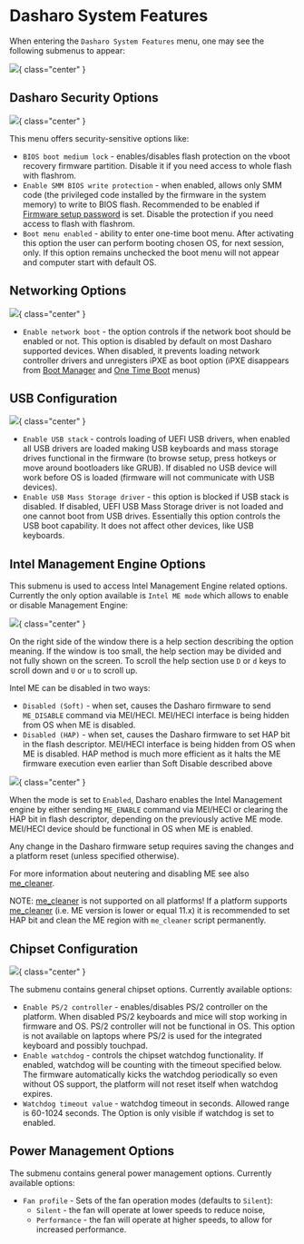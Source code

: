 # Dasharo System Features

When entering the `Dasharo System Features` menu, one may see the following
submenus to appear:

![](/images/menus/dasharo_features.jpeg){ class="center" }

## Dasharo Security Options

![](/images/menus/dasharo_sec_opts.jpeg){ class="center" }

This menu offers security-sensitive options like:

- `BIOS boot medium lock` - enables/disables flash protection on the vboot
  recovery firmware partition. Disable it if you need access to whole flash
  with flashrom.
- `Enable SMM BIOS write protection` - when enabled, allows only SMM code (the
  privileged code installed by the firmware in the system memory) to write to
  BIOS flash. Recommended to be enabled if [Firmware setup password](overview.md#user-password-management)
  is set. Disable the protection if you need access to flash with flashrom.
- `Boot menu enabled` - ability to enter one-time boot menu.
  After activating this option the user can perform booting chosen OS,
  for next session, only. If this option remains unchecked the boot menu
  will not appear and computer start with default OS.

## Networking Options

![](/images/menus/dasharo_net_opts.jpeg){ class="center" }

- `Enable network boot` - the option controls if the network boot should be
  enabled or not. This option is disabled by default on most Dasharo supported
  devices. When disabled, it prevents loading network controller drivers and
  unregisters iPXE as boot option (iPXE disappears from
  [Boot Manager](overview.md#boot-manager-menu) and
  [One Time Boot](overview.md#one-time-boot) menus)

## USB Configuration

![](/images/menus/dasharo_usb_opts.jpeg){ class="center" }

- `Enable USB stack` - controls loading of UEFI USB drivers, when enabled all
  USB drivers are loaded making USB keyboards and mass storage drives
  functional in the firmware (to browse setup, press hotkeys or move around
  bootloaders like GRUB). If disabled no USB device will work before OS is
  loaded (firmware will not communicate with USB devices).
- `Enable USB Mass Storage driver` - this option is blocked if USB stack is
  disabled. If disabled, UEFI USB Mass Storage driver is not loaded and one
  cannot boot from USB drives. Essentially this option controls the USB boot
  capability. It does not affect other devices, like USB keyboards.

## Intel Management Engine Options

This submenu is used to access Intel Management Engine related options.
Currently the only option available is `Intel ME mode` which allows to enable
or disable Management Engine:

![](/images/menus/me_menu.jpeg){ class="center" }

On the right side of the window there is a help section describing the option
meaning. If the window is too small, the help section may be divided and not
fully shown on the screen. To scroll the help section use `D` or `d` keys to
scroll down and `U` or `u` to scroll up.

Intel ME can be disabled in two ways:

- `Disabled (Soft)` - when set, causes the Dasharo firmware to send
  `ME_DISABLE` command via MEI/HECI. MEI/HECI interface is being hidden from OS
  when ME is disabled.
- `Disabled (HAP)` - when set, causes the Dasharo firmware to set HAP bit in
  the flash descriptor. MEI/HECI interface is being hidden from OS when ME is
  disabled. HAP method is much more efficient as it halts the ME firmware
  execution even earlier than Soft Disable described above

![](/images/menus/me_menu2.jpeg){ class="center" }

When the mode is set to `Enabled`, Dasharo enables the Intel Management engine
by either sending `ME_ENABLE` command via MEI/HECI or clearing the HAP bit in
flash descriptor, depending on the previously active ME mode. MEI/HECI device
should be functional in OS when ME is enabled.

Any change in the Dasharo firmware setup requires saving the changes and a
platform reset (unless specified otherwise).

For more information about neutering and disabling ME see also
[me_cleaner](https://github.com/corna/me_cleaner).

NOTE: [me_cleaner](https://github.com/corna/me_cleaner) is not supported on all
platforms! If a platform supports [me_cleaner](https://github.com/corna/me_cleaner)
(i.e. ME version is lower or equal 11.x) it is recommended to set HAP bit and
clean the ME region with `me_cleaner` script permanently.

## Chipset Configuration

![](/images/menus/dasharo_chipset_opts.jpeg){ class="center" }

The submenu contains general chipset options. Currently available options:

- `Enable PS/2 controller` - enables/disables PS/2 controller on the platform.
  When disabled PS/2 keyboards and mice will stop working in firmware and OS.
  PS/2 controller will not be functional in OS. This option is not available on
  laptops where PS/2 is used for the integrated keyboard and possibly touchpad.
- `Enable watchdog` - controls the chipset watchdog functionality. If enabled,
  watchdog will be counting with the timeout specified below. The firmware
  automatically kicks the watchdog periodically so even without OS support, the
  platform will not reset itself when watchdog expires.
- `Watchdog timeout value` - watchdog timeout in seconds. Allowed range is
  60-1024 seconds. The Option is only visible if watchdog is set to enabled.

## Power Management Options

The submenu contains general power management options. Currently available
options:

- `Fan profile` - Sets of the fan operation modes (defaults to `Silent`):
    + `Silent` - the fan will operate at lower speeds to reduce noise,
    + `Performance` - the fan will operate at higher speeds, to allow for
       increased performance.

